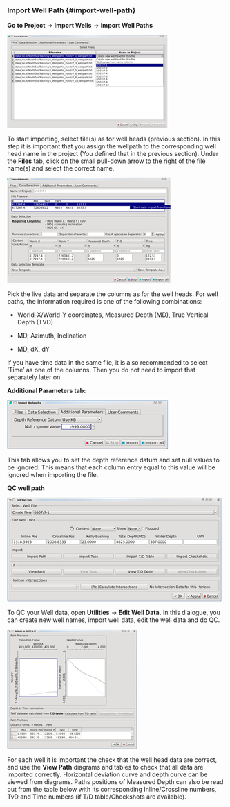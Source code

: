 ### Import Well Path {#import-well-path}

**Go to Project** → **Import Wells** → **Import Well Paths**

![](/assets/004_import_well.png)

To start importing, select file\(s\) as for well heads \(previous section\). In this step it is important that you assign the wellpath to the corresponding well head name in the project \(You defined that in the previous section\). Under the **Files** tab, click on the small pull-down arrow to the right of the file name\(s\) and select the correct name.

![](/assets/005_import_well.png)

Pick the live data and separate the columns as for the well heads. For well paths, the information required is one of the following combinations:

* World-X/World-Y coordinates, Measured Depth \(MD\), True Vertical Depth \(TVD\)

* MD, Azimuth, Inclination

* MD, dX, dY

If you have time data in the same file, it is also recommended to select ‘Time’ as one of the columns. Then you do not need to import that separately later on.

**Additional Parameters tab:**

![](/assets/006_import_well.png)

This tab allows you to set the depth reference datum and set null values to be ignored. This means that each column entry equal to this value will be ignored when importing the file.

**QC well path**

![](/assets/007_import_well.png)

To QC your Well data, open **Utilities** → **Edit Well Data.** In this dialogue, you can create new well names, import well data, edit the well data and do QC.

![](/assets/008_import_well.png)

For each well it is important the check that the well head data are correct, and use the **View Path** diagrams and tables to check that all data are imported correctly. Horizontal deviation curve and depth curve can be viewed from diagrams. Paths positions of Measured Depth can also be read out from the table below with its corresponding Inline/Crossline numbers, TvD and Time numbers \(if T/D table/Checkshots are available\).

